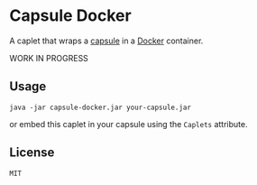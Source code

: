 # Capsule Docker

A caplet that wraps a [capsule](https://github.com/puniverse/capsule) in a [Docker](https://docker.com/) container.

WORK IN PROGRESS

## Usage

    java -jar capsule-docker.jar your-capsule.jar

or embed this caplet in your capsule using the `Caplets` attribute.

## License

    MIT

